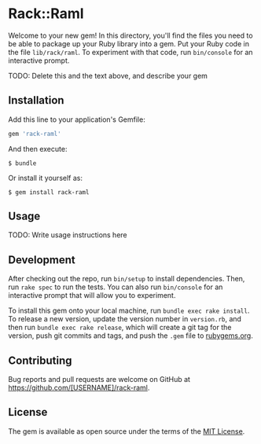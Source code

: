 # Rack::Raml

Welcome to your new gem! In this directory, you'll find the files you need to be able to package up your Ruby library into a gem. Put your Ruby code in the file `lib/rack/raml`. To experiment with that code, run `bin/console` for an interactive prompt.

TODO: Delete this and the text above, and describe your gem

## Installation

Add this line to your application's Gemfile:

```ruby
gem 'rack-raml'
```

And then execute:

    $ bundle

Or install it yourself as:

    $ gem install rack-raml

## Usage

TODO: Write usage instructions here

## Development

After checking out the repo, run `bin/setup` to install dependencies. Then, run `rake spec` to run the tests. You can also run `bin/console` for an interactive prompt that will allow you to experiment.

To install this gem onto your local machine, run `bundle exec rake install`. To release a new version, update the version number in `version.rb`, and then run `bundle exec rake release`, which will create a git tag for the version, push git commits and tags, and push the `.gem` file to [rubygems.org](https://rubygems.org).

## Contributing

Bug reports and pull requests are welcome on GitHub at https://github.com/[USERNAME]/rack-raml.


## License

The gem is available as open source under the terms of the [MIT License](http://opensource.org/licenses/MIT).

